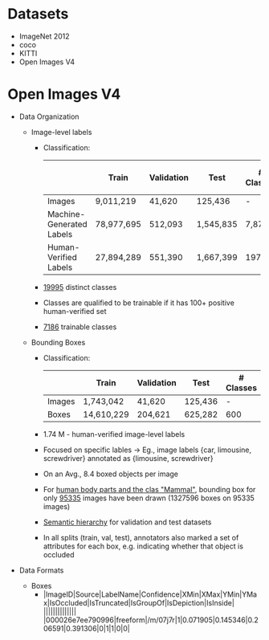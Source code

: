 # Datasets

* ImageNet 2012
* coco
* KITTI
* Open Images V4

# Open Images V4

  * Data Organization
    * Image-level labels
         * Classification:

           |      | Train |	Validation |	Test |	# Classes 	| # Trainable Classes |
           |---        |---|---|---|---|----|
           | Images                   |	9,011,219| 	41,620 |	125,436| 	- |	- |
           | Machine-Generated Labels |	78,977,695 |	512,093 |	1,545,835 |	7,870 |	4,764 |
           | Human-Verified Labels |	27,894,289|551,390 |1,667,399 | 19794 | 7186|

         * [19995](https://storage.googleapis.com/openimages/2018_04/classes.txt) distinct classes
         * Classes are qualified to be trainable if it has 100+ positive human-verified set
         * [7186](https://storage.googleapis.com/openimages/2018_04/classes-trainable.txt) trainable classes

    * Bounding Boxes
         * Classification:

           || Train |	Validation |	Test |	# Classes |	
           |---                       |---|---|---|---|
           | Images |	1,743,042 |	41,620 |	125,436 |		- |	
           | Boxes |	14,610,229 |	204,621 |	625,282 |	600 |

         * 1.74 M - human-verified  image-level labels
         * Focused on specific lables -> Eg., image labels {car, limousine, screwdriver} annotated as {limousine, screwdriver}
         * On an Avg., 8.4 boxed objects per image
         * For [human body parts and the clas "Mammal"](https://storage.googleapis.com/openimages/2018_04/class-ids-human-body-parts-and-mammal.txt), bounding box for only [95335](https://storage.googleapis.com/openimages/2018_04/train/train-image-ids-with-human-parts-and-mammal-boxes.txt) images have been drawn (1327596 boxes on 95335 images)
         * [Semantic hierarchy](https://storage.googleapis.com/openimages/2018_04/bbox_labels_600_hierarchy_visualizer/circle.html) for validation and test datasets
         * In all splits (train, val, test), annotators also marked a set of attributes for each box, e.g. indicating whether that object is occluded
         
  * Data Formats
    * Boxes
         * |ImageID|Source|LabelName|Confidence|XMin|XMax|YMin|YMax|IsOccluded|IsTruncated|IsGroupOf|IsDepiction|IsInside|
||||||||||||||
|000026e7ee790996|freeform|/m/07j7r|1|0.071905|0.145346|0.206591|0.391306|0|1|1|0|0|
